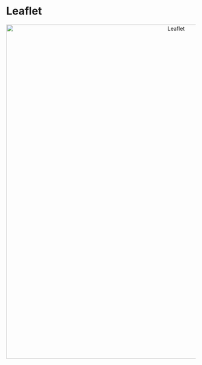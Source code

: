 # Leaflet

<p align="center">
  <img src="./leaflet.gif" alt="Leaflet" style="width:888px;" />
</p>
